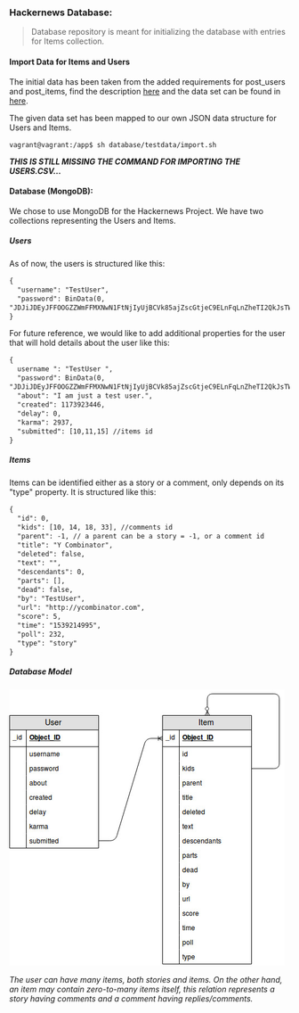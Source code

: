 ### Hackernews Database:
> Database repository is meant for initializing the database with entries for Items collection.

#### Import Data for Items and Users
The initial data has been taken from the added requirements for post_users and post_items, find the description [here](https://github.com/datsoftlyngby/soft2018fall-lsd-teaching-material/blob/master/assignments/03-Minimum_Requirements_and_API_Description.md) and the data set can be found in [here](https://github.com/datsoftlyngby/soft2018fall-lsd-teaching-material/tree/master/assignments/03-Minimum_Requirements_and_API_Description).

The given data set has been mapped to our own JSON data structure for Users and Items.
```
vagrant@vagrant:/app$ sh database/testdata/import.sh
```
***THIS IS STILL MISSING THE COMMAND FOR IMPORTING THE USERS.CSV...***


#### Database (MongoDB):
We chose to use MongoDB for the Hackernews Project. We have two collections representing the Users and Items.

##### Users
As of now, the users is structured like this:

```
{
  "username": "TestUser",
  "password": BinData(0, "JDJiJDEyJFFOOGZZWmFFMXNwN1FtNjIyUjBCVk85ajZscGtjeC9ELnFqLnZheTI2QkJsTWFMdm9jZTYy")
}
```

For future reference, we would like to add additional properties for the user that will hold details about the user like this:

```
{
  username ": "TestUser ",
  "password": BinData(0, "JDJiJDEyJFFOOGZZWmFFMXNwN1FtNjIyUjBCVk85ajZscGtjeC9ELnFqLnZheTI2QkJsTWFMdm9jZTYy")
  "about": "I am just a test user.",
  "created": 1173923446,
  "delay": 0,
  "karma": 2937,
  "submitted": [10,11,15] //items id
}
```

##### Items
Items can be identified either as a story or a comment, only depends on its "type" property. It is structured like this:

```
{
  "id": 0,
  "kids": [10, 14, 18, 33], //comments id
  "parent": -1, // a parent can be a story = -1, or a comment id
  "title": "Y Combinator",
  "deleted": false,
  "text": "",
  "descendants": 0,
  "parts": [],
  "dead": false,
  "by": "TestUser",
  "url": "http://ycombinator.com",
  "score": 5,
  "time": "1539214995",
  "poll": 232,
  "type": "story"
}
```
##### Database Model
![ER Diagram](https://github.com/ProjectHackernewsGroup04/Documentation/blob/master/images/ER.jpg)

_The user can have many items, both stories and items. On the other hand, an item may contain zero-to-many items itself, this relation represents a story having comments and a comment having replies/comments._

